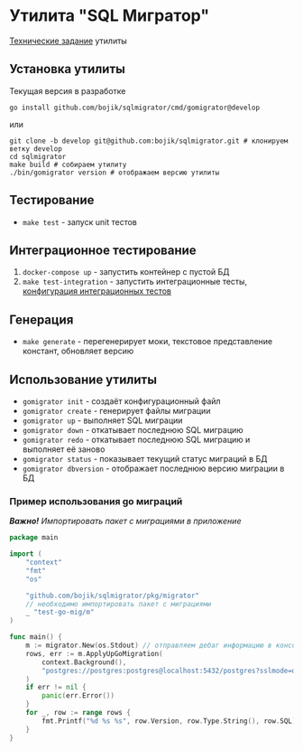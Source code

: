 # Утилита "SQL Мигратор"

[Технические задание](SPECIFICATIONS.md) утилиты

## Установка утилиты

Текущая версия в разработке
```shell
go install github.com/bojik/sqlmigrator/cmd/gomigrator@develop
```

или

```shell
git clone -b develop git@github.com:bojik/sqlmigrator.git # клонируем ветку develop
cd sqlmigrator
make build # собираем утилиту 
./bin/gomigrator version # отображаем версию утилиты
```

## Тестирование
 
- `make test` - запуск unit тестов

## Интеграционное тестирование

1. `docker-compose up` - запустить контейнер с пустой БД
2. `make test-integration` - запустить интеграционные тесты, [конфигурация интеграционных тестов](pkg/migrator/testdata/config.yaml) 

## Генерация

- `make generate` - перегенерирует моки, текстовое представление констант, обновляет версию

## Использование утилиты

- `gomigrator init` - создаёт конфигурационный файл
- `gomigrator create` - генерирует файлы миграции
- `gomigrator up` - выполняет SQL миграции
- `gomigrator down` - откатывает последнюю SQL миграцию
- `gomigrator redo` - откатывает последнюю SQL миграцию и выполняет её заново
- `gomigrator status` - показывает текущий статус миграций в БД
- `gomigrator dbversion` - отображает последнюю версию миграции в БД

### Пример использования go миграций

_**Важно!** Импортировать пакет с миграциями в приложение_

```go
package main

import (
	"context"
	"fmt"
	"os"

	"github.com/bojik/sqlmigrator/pkg/migrator"
	// необходимо импортировать пакет с миграциями
	_ "test-go-mig/m"
)

func main() {
	m := migrator.New(os.Stdout) // отправляем дебаг информацию в консоль
	rows, err := m.ApplyUpGoMigration(
		context.Background(),
		"postgres://postgres:postgres@localhost:5432/postgres?sslmode=disable",
	)
	if err != nil {
		panic(err.Error())
	}
	for _, row := range rows {
		fmt.Printf("%d %s %s", row.Version, row.Type.String(), row.SQL)
	}
}
```
